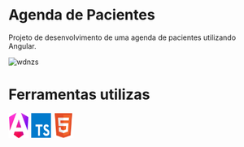 # Agenda de Pacientes
Projeto de desenvolvimento de uma agenda de pacientes utilizando Angular.

<p align="left"> 
  <img src="https://komarev.com/ghpvc/?username=wdnzs&label=Profile%20views&color=0e75b6&style=flat" alt="wdnzs" /> 
</p>
 
# Ferramentas utilizas

<a></a>
<a>
  <img
    src="https://github.com/devicons/devicon/blob/master/icons/angular/angular-original.svg"
    width="40" 
    height="50"
    alt="Angular" />
  <img
    src="https://github.com/devicons/devicon/blob/master/icons/typescript/typescript-original.svg"
    width="40" 
    height="50"
    alt="Typescript" />
  <img
    src="https://github.com/devicons/devicon/blob/master/icons/html5/html5-original.svg"
    width="40" 
    height="50"
    alt="HTML 5" />
</a>
